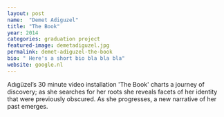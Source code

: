```yaml
---
layout: post
name:  "Demet Adiguzel"
title: "The Book"
year: 2014
categories: graduation project 
featured-image: demetadiguzel.jpg
permalink: demet-adiguzel-the-book
bio: " Here's a short bio bla bla bla"
website: google.nl
---
```



Adıgüzel’s 30 minute video installation 'The Book' charts a journey of discovery; as she searches for her roots she reveals facets of her identity that were previously obscured. As she progresses, a new narrative of her past emerges.




